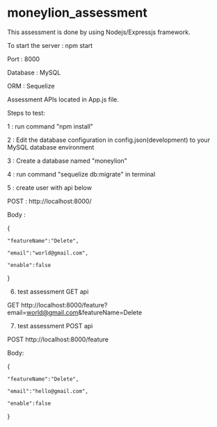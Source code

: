 # moneylion_assessment

This assessment is done by using Nodejs/Expressjs framework. 

To start the server : npm start 

Port : 8000

Database : MySQL

ORM : Sequelize 

Assessment APIs located in App.js file.

Steps to test:

1 : run command "npm install"

2 : Edit the database configuration in config.json(development) to your MySQL database environment

3 : Create a database named "moneylion"

4 : run command "sequelize db:migrate" in terminal

5 : create user with api below 

POST : http://localhost:8000/

Body : 

{

    "featureName":"Delete",
    
    "email":"world@gmail.com",
    
    "enable":false
    
}

6. test assessment GET api

GET http://localhost:8000/feature?email=world@gmail.com&featureName=Delete

7. test assessment POST api

POST http://localhost:8000/feature

Body:

{

    "featureName":"Delete",
    
    "email":"hello@gmail.com",
    
    "enable":false
    
}
